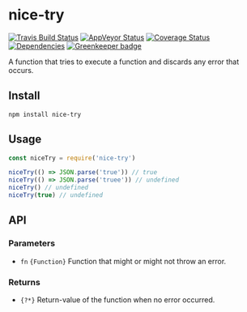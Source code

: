 # nice-try

[![Travis Build Status](https://travis-ci.org/electerious/nice-try.svg?branch=master)](https://travis-ci.org/electerious/nice-try) [![AppVeyor Status](https://ci.appveyor.com/api/projects/status/8tqb09wrwci3xf8l?svg=true)](https://ci.appveyor.com/project/electerious/nice-try) [![Coverage Status](https://coveralls.io/repos/github/electerious/nice-try/badge.svg?branch=master)](https://coveralls.io/github/electerious/nice-try?branch=master) [![Dependencies](https://david-dm.org/electerious/nice-try.svg)](https://david-dm.org/electerious/nice-try#info=dependencies) [![Greenkeeper badge](https://badges.greenkeeper.io/electerious/nice-try.svg)](https://greenkeeper.io/)

A function that tries to execute a function and discards any error that occurs.

## Install

```
npm install nice-try
```

## Usage

```js
const niceTry = require('nice-try')

niceTry(() => JSON.parse('true')) // true
niceTry(() => JSON.parse('truee')) // undefined
niceTry() // undefined
niceTry(true) // undefined
```

## API

### Parameters

- `fn` `{Function}` Function that might or might not throw an error.

### Returns

- `{?*}` Return-value of the function when no error occurred.